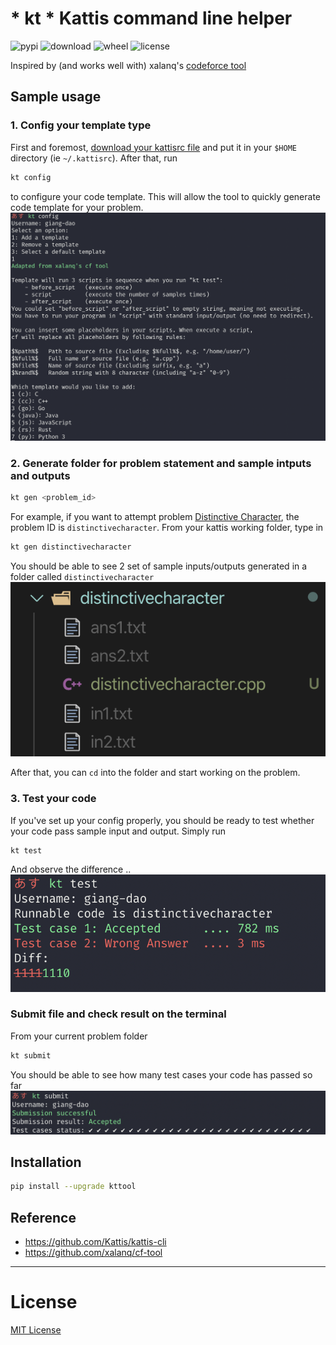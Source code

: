 # * kt * Kattis command line helper
![pypi](https://img.shields.io/pypi/v/kttool.svg)
![download](https://img.shields.io/pypi/d/kttool.svg)
![wheel](https://img.shields.io/pypi/wheel/kttool.svg)
![license](https://img.shields.io/pypi/l/kttool.svg)

Inspired by (and works well with) xalanq's [codeforce tool](https://github.com/xalanq/cf-tool)


## Sample usage

### 1. Config your template type
First and foremost, [download your kattisrc file](https://open.kattis.com/download/kattisrc) and put it in your `$HOME` directory (ie `~/.kattisrc`). After that, run
```bash
kt config
```
to configure your code template. This will allow the tool to quickly generate code template for your problem.
<img src="img/config.png">



### 2. Generate folder for problem statement and sample intputs and outputs
```bash
kt gen <problem_id>
```

For example, if you want to attempt problem [Distinctive Character](https://open.kattis.com/problems/distinctivecharacter), the problem ID is `distinctivecharacter`. From your kattis working folder, type in
```bash
kt gen distinctivecharacter
```
You should be able to see 2 set of sample inputs/outputs generated in a folder called `distinctivecharacter`
<img src="img/gen.png">

After that, you can `cd` into the folder and start working on the problem. 

### 3. Test your code
If you've set up your config properly, you should be ready to test whether your code pass sample input and output. Simply run
```bash
kt test
```
And observe the difference ..
<img src="img/diff.png">


### Submit file and check result on the terminal

From your current problem folder
```bash
kt submit
```
You should be able to see how many test cases your code has passed so far
<img src="img/ac.png">


## Installation
```bash
pip install --upgrade kttool
```

## Reference 
- https://github.com/Kattis/kattis-cli
- https://github.com/xalanq/cf-tool

***
# License
[MIT License](LICENSE)
